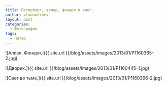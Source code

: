 ```yaml
---
title: Петербург, вечер, фонари и снег.
author: vladandreev
layout: post
categories:
  - Фотография
tags:
  - Питер
---
```


![Аллея. Фонари.]({{ site.url }}/blog/assets/images/2013/01/P1160365-2.jpg)

<!-- more -->

![Дворик.]({{ site.url }}/blog/assets/images/2013/01/P1160445-1.jpg)
                                           
![Свет во тьме.]({{ site.url }}/blog/assets/images/2013/01/P1160396-2.jpg)
